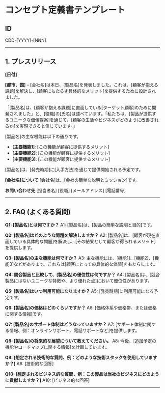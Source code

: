 # コンセプト定義書テンプレート

## ID

CDD-[YYYY]-[NNN]

---

## 1. プレスリリース

<!-- このセクションの内容はサンプルです。実際のドキュメント作成時には、適切な文言に置き換えてください。 -->

**[日付]**

**[都市、国]** –
[会社名]は本日、[製品名]を発表しました。これは、[顧客が抱える課題]を解決し、[顧客にもたらす具体的なメリット]を提供するために設計されました。

「[製品名]は、[顧客が抱える課題]に直面している[ターゲット顧客]のために開発されました」と、[役職]の[氏名]は述べています。「私たちは、[製品が提供するユニークな価値提案]を通じて、[顧客の生活やビジネスがどのように改善されるか]を実現できると信じています。」

[製品名]の主な機能は以下の通りです。

- **[主要機能1]**: [この機能が顧客に提供するメリット]
- **[主要機能2]**: [この機能が顧客に提供するメリット]
- **[主要機能3]**: [この機能が顧客に提供するメリット]

[製品名]は、[発売時期]に[入手方法]を通じて提供開始される予定です。

**[会社名]について** [会社名]は、[会社の簡単な説明とミッション]です。

**お問い合わせ先** [担当者名] [役職] [メールアドレス] [電話番号]

---

## 2. FAQ (よくある質問)

<!-- このセクションの内容はサンプルです。実際のドキュメント作成時には、適切な文言に置き換えてください。 -->

**Q1: [製品名]とは何ですか？** A1: [製品名]は、[製品の簡単な説明と目的]です。

**Q2: [製品名]はどのような問題を解決しますか？** A2:
[製品名]は、[顧客が現在直面している具体的な問題]を解決し、[その結果として顧客が得られるメリット]を提供します。

**Q3: [製品名]の主な機能は何ですか？**
A3: 主な機能には、[機能1]、[機能2]、[機能3]などがあります。これらは[顧客にとっての具体的な価値]をもたらします。

**Q4: 競合製品と比較して、[製品名]の優位性は何ですか？** A4:
[製品名]は、[競合製品にはないユニークな特徴や、より優れた点]において優位性があります。

**Q5: [製品名]はいつ利用可能になりますか？** A5:
[発売時期]に利用可能になる予定です。

**Q6: [製品名]の価格はどのくらいですか？** A6:
[価格体系や価格帯、または価格に関する情報]です。

**Q7: [製品名]のサポート体制はどうなっていますか？** A7:
[サポート体制に関する情報、例：オンラインサポート、電話サポートなど]を提供します。

**Q8: [製品名]の将来的な展望について教えてください。**
A8: 今後、[追加予定の機能やロードマップに関する情報]を計画しています。

**Q9: [想定される技術的な質問、例：どのような技術スタックを使用していますか？]**
A9: [技術的な回答]

**Q10:
[想定されるビジネス的な質問、例：この製品は当社のビジネスにどのように貢献しますか？]**
A10: [ビジネス的な回答]

---
